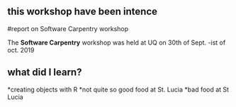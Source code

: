 ## this workshop have been intence

#report on Software Carpentry workshop

The **Software Carpentry** workshop was held at UQ on 30th of Sept. -ist of oct. 2019

## what did I learn?
*creating objects with R
*not quite so good food at St. Lucia
*bad food at St Lucia


